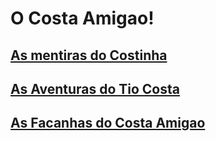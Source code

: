 <!DOCTYPE html>
<html>

  <head>
    <h1 id="titulo">O Costa Amigao!</h1>
    <title>O Costa Amigao!</title>
  </head>
  <body id="body">
    <a class="body" href="https://www.wikipedia.org/"> <h2>As mentiras do Costinha</h2></a>
<a class="body" href="https://www.wikipedia.org/"> <h2>As Aventuras do Tio Costa</h2></a>
<a class="body" href="https://www.wikipedia.org/"> <h2>As Facanhas do Costa Amigao</h2></a>
  </body>
  

  
</html>  
